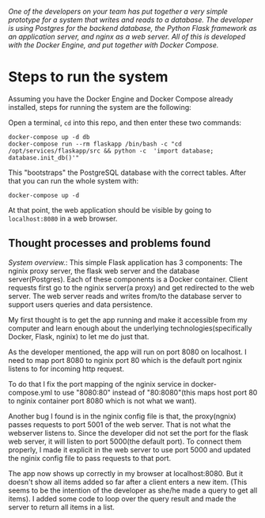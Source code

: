 

*One of the developers on your team has put together a very simple prototype for a system that writes and reads to a database. The developer is using Postgres for the backend database, the Python Flask framework as an application server, and nginx as a web server. All of this is developed with the Docker Engine, and put together with Docker Compose.* 

# Steps to run the system

Assuming you have the Docker Engine and Docker Compose already installed, steps for running the system are the following: 

Open a terminal, `cd` into this repo, and then enter these two commands:

    docker-compose up -d db
    docker-compose run --rm flaskapp /bin/bash -c "cd /opt/services/flaskapp/src && python -c  'import database; database.init_db()'"

This "bootstraps" the PostgreSQL database with the correct tables. After that you can run the whole system with:

    docker-compose up -d

At that point, the web application should be visible by going to `localhost:8080` in a web browser. 

## Thought processes and problems found
*System overview.*: This simple Flask application has 3 components: The nginix proxy server, the flask web server and the database server(Postgres). Each of these components is a Docker container. Client requests first go to the nginix server(a proxy) and get redirected to the web server. The web server reads and writes from/to the database server to support users queries and data persistence.

My first thought is to get the app running and make it accessible from my computer and learn enough about the underlying technologies(specifically Docker, Flask, nginix) to let me do just that. 

As the developer mentioned, the app will run on port 8080 on localhost. I need to map port 8080 to nginix port 80 which is the default port nginix listens to for incoming http request.

To do that I fix the port mapping of the nginix service in docker-compose.yml to use "8080:80" instead of "80:8080"(this maps host port 80 to nginix container port 8080 which is not what we want). 

Another bug I found is in the nginix config file is that, the proxy(ngnix) passes requests to port 5001 of the web server. That is not what the webserver listens to. Since the developer did not set the port for the flask web server, it will listen to port 5000(the default port). To connect them properly, I made it explicit in the web server to use port 5000 and updated the nginix config file to pass requests to that port.

The app now shows up correctly in my browser at localhost:8080. But it doesn't show all items added so far after a client enters a new item. (This seems to be the intention of the developer as she/he made a query to get all items). I added some code to loop over the query result and made the server to return all items in a list. 

